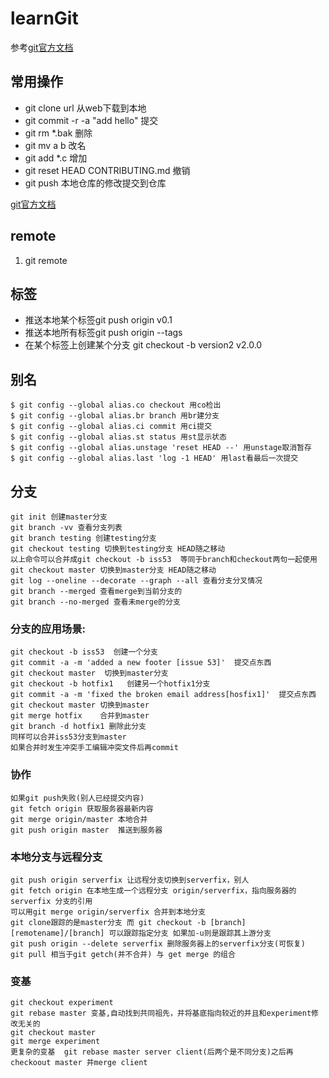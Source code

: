 # learnGit

 参考[git官方文档](https://git-scm.com/book/zh/v2)  

## 常用操作
* git clone url 从web下载到本地
* git commit -r -a "add hello" 提交
* git rm *.bak 删除
* git mv a b 改名
* git add *.c 增加
* git reset HEAD CONTRIBUTING.md 撤销
* git push 本地仓库的修改提交到仓库

 [git官方文档](https://git-scm.com/book/zh/v2)

## remote
 1. git remote

## 标签
 * 推送本地某个标签git push origin v0.1
 * 推送本地所有标签git push origin --tags
 * 在某个标签上创建某个分支 git checkout -b version2 v2.0.0  

## 别名  

	$ git config --global alias.co checkout 用co检出  
	$ git config --global alias.br branch 用br建分支  
	$ git config --global alias.ci commit 用ci提交  
	$ git config --global alias.st status 用st显示状态  
	$ git config --global alias.unstage 'reset HEAD --' 用unstage取消暂存  
	$ git config --global alias.last 'log -1 HEAD' 用last看最后一次提交  

## 分支
	git init 创建master分支
	git branch -vv 查看分支列表  
	git branch testing 创建testing分支
	git checkout testing 切换到testing分支 HEAD随之移动
	以上命令可以合并成git checkout -b iss53	等同于branch和checkout两句一起使用
	git checkout master 切换到master分支 HEAD随之移动
	git log --oneline --decorate --graph --all 查看分支分叉情况
	git branch --merged 查看merge到当前分支的  
	git branch --no-merged 查看未merge的分支  

### 分支的应用场景:    
	git checkout -b iss53  创建一个分支  
	git commit -a -m 'added a new footer [issue 53]'  提交点东西  
	git checkout master  切换到master分支  
	git checkout -b hotfix1   创建另一个hotfix1分支  
	git commit -a -m 'fixed the broken email address[hosfix1]'  提交点东西  
	git checkout master 切换到master   
	git merge hotfix	合并到master   
	git branch -d hotfix1 删除此分支  
	同样可以合并iss53分支到master  
	如果合并时发生冲突手工编辑冲突文件后再commit  
### 协作
	如果git push失败(别人已经提交内容)
	git fetch origin 获取服务器最新内容  
	git merge origin/master 本地合并  
	git push origin master	推送到服务器  
### 本地分支与远程分支
	git push origin serverfix 让远程分支切换到serverfix，别人
	git fetch origin 在本地生成一个远程分支 origin/serverfix，指向服务器的serverfix 分支的引用  
	可以用git merge origin/serverfix 合并到本地分支
	git clone跟踪的是master分支 而 git checkout -b [branch] [remotename]/[branch] 可以跟踪指定分支 如果加-u则是跟踪其上游分支
	git push origin --delete serverfix 删除服务器上的serverfix分支(可恢复)
	git pull 相当于git getch(并不合并) 与 get merge 的组合

### 变基
	git checkout experiment  
	git rebase master 变基,自动找到共同祖先，并将基底指向较近的并且和experiment修改无关的  
	git checkout master   
	git merge experiment  
	更复杂的变基	git rebase master server client(后两个是不同分支)之后再checkoout master 并merge client

